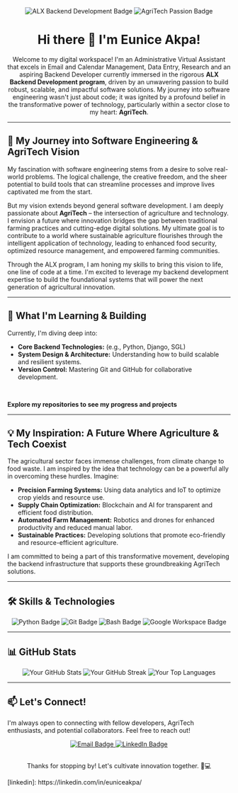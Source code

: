 <div align="center">
  <img src="https://img.shields.io/badge/ALX_Backend_Development-Learning-blueviolet?style=for-the-badge&logo=github" alt="ALX Backend Development Badge">
  <img src="https://img.shields.io/badge/AgriTech-Passionate-success?style=for-the-badge&logo=leaf&logoColor=white" alt="AgriTech Passion Badge">
</div>

<h1 align="center">Hi there 👋 I'm Eunice Akpa!</h1>

<p align="center">
  Welcome to my digital workspace! I'm  an Administrative Virtual Assistant that excels in Email and Calendar Management, Data Entry, Research and an aspiring Backend Developer currently immersed in the rigorous <strong>ALX Backend Development program</strong>, driven by an unwavering passion to build robust, scalable, and impactful software solutions. My journey into software engineering wasn't just about code; it was ignited by a profound belief in the transformative power of technology, particularly within a sector close to my heart: <strong>AgriTech</strong>.
</p>

---

## 🚀 My Journey into Software Engineering & AgriTech Vision

My fascination with software engineering stems from a desire to solve real-world problems. The logical challenge, the creative freedom, and the sheer potential to build tools that can streamline processes and improve lives captivated me from the start.

But my vision extends beyond general software development. I am deeply passionate about <strong>AgriTech</strong> – the intersection of agriculture and technology. I envision a future where innovation bridges the gap between traditional farming practices and cutting-edge digital solutions. My ultimate goal is to contribute to a world where sustainable agriculture flourishes through the intelligent application of technology, leading to enhanced food security, optimized resource management, and empowered farming communities.

Through the ALX program, I am honing my skills to bring this vision to life, one line of code at a time. I'm excited to leverage my backend development expertise to build the foundational systems that will power the next generation of agricultural innovation.

---

## 🌱 What I'm Learning & Building

Currently, I'm diving deep into:

* **Core Backend Technologies:** (e.g., Python, Django, SGL)
* **System Design & Architecture:** Understanding how to build scalable and resilient systems.
* **Version Control:** Mastering Git and GitHub for collaborative development.

<br>

**Explore my repositories to see my progress and projects**

---

## 💡 My Inspiration: A Future Where Agriculture & Tech Coexist

The agricultural sector faces immense challenges, from climate change to food waste. I am inspired by the idea that technology can be a powerful ally in overcoming these hurdles. Imagine:

* **Precision Farming Systems:** Using data analytics and IoT to optimize crop yields and resource use.
* **Supply Chain Optimization:** Blockchain and AI for transparent and efficient food distribution.
* **Automated Farm Management:** Robotics and drones for enhanced productivity and reduced manual labor.
* **Sustainable Practices:** Developing solutions that promote eco-friendly and resource-efficient agriculture.

I am committed to being a part of this transformative movement, developing the backend infrastructure that supports these groundbreaking AgriTech solutions.

---

## 🛠️ Skills & Technologies

<div align="center">
  <img src="https://img.shields.io/badge/Python-3776AB?style=for-the-badge&logo=python&logoColor=white" alt="Python Badge">
  <img src="https://img.shields.io/badge/Git-F05032?style=for-the-badge&logo=git&logoColor=white" alt="Git Badge">
  <img src="https://img.shields.io/badge/Bash-4EAA25?style=for-the-badge&logo=gnu-bash&logoColor=white" alt="Bash Badge">
  <img src="https://img.shields.io/badge/Google_Workspace-4285F4?style=for-the-badge&logo=google-workspace&logoColor=white" alt="Google Workspace Badge">
  </div>

---

## 📊 GitHub Stats

<div align="center">
  <img src="https://github-readme-stats.vercel.app/api?username=Eunice-Kreatives&show_icons=true&theme=radical&hide_border=true" alt="Your GitHub Stats">
  <img src="https://github-readme-streak-stats.herokuapp.com/?user=Eunice-Kreatives&theme=radical&hide_border=true" alt="Your GitHub Streak">
  <img src="https://github-readme-stats.vercel.app/api/top-langs/?username=Eunice-Kreatives&layout=compact&theme=radical&hide_border=true" alt="Your Top Languages">
</div>

---

## 📫 Let's Connect!

I'm always open to connecting with fellow developers, AgriTech enthusiasts, and potential collaborators. Feel free to reach out!

<div align="center">
  <a href="mailto:akpaeunice2242@gmail.com" target="_blank">
    <img src="https://img.shields.io/badge/Email-D14836?style=for-the-badge&logo=gmail&logoColor=white" alt="Email Badge">
  </a>
  <a href="https://linkedin.com/in/eunice-akpa/" target="_blank">
    <img src="https://img.shields.io/badge/LinkedIn-0A66C2?style=for-the-badge&logo=linkedin&logoColor=white" alt="LinkedIn Badge">
  </a>
  </div>

<br>

<p align="center">Thanks for stopping by! Let's cultivate innovation together. 🌾💻</p>
[linkedin]: https://linkedin.com/in/euniceakpa/

<!--
**joshmadakor1/joshmadakor1** is a ✨ _special_ ✨ repository because its `README.md` (this file) appears on your GitHub profile.

Here are some ideas to get you started:

- 🔭 I’m currently working on ...
- 🌱 I’m currently learning ...
- 👯 I’m looking to collaborate on ...
- 🤔 I’m looking for help with ...
- 💬 Ask me about ...
- 📫 How to reach me: ...
- 😄 Pronouns: ...
- ⚡ Fun fact: ...
-->
